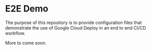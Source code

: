# E2E Demo
The purpose of this repository is to provide configuration files that demonstrate the use of Google Cloud Deploy in an  end to end CI/CD workflow.

More to come soon.